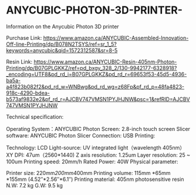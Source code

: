 # ANYCUBIC-PHOTON-3D-PRINTER-

Information on the Anycubic Photon 3D printer

Purchase Link:
https://www.amazon.ca/ANYCUBIC-Assembled-Innovation-Off-line-Printing/dp/B078N2TSYS/ref=sr_1_5?keywords=anycubic&qid=1572312587&sr=8-5

Resin Link:
https://www.amazon.ca/ANYCUBIC-Resin-405nm-Photon-Printing/dp/B07GPLGKKZ/ref=pd_bxgy_328_2/130-9942177-6328918?_encoding=UTF8&pd_rd_i=B07GPLGKKZ&pd_rd_r=69653f53-45d5-4936-ba5a-a4f823b082f2&pd_rd_w=WNBwg&pd_rd_wg=z68Fp&pf_rd_p=48fa4823-918c-4290-bdea-b573af9832e2&pf_rd_r=AJCBV747VMSN1PYJHJNW&psc=1&refRID=AJCBV747VMSN1PYJHJNW

Technical specification:

Operating System：ANYCUBIC Photon
Screen: 2.8-inch touch screen
Slicer software: ANYCUBIC Photon Slicer
Connection: USB
Printing:

Technology: LCD
Light-source: UV integrated light（wavelength 405nm）
XY DPI: 47um（2560*1440)
Z axis resolution: 1.25um
Layer resolution: 25 ~ 100um
Printing speed: 20mm/h
Rated Power: 40W
Physical parameter:

Printer size: 220mm*200mm*400mm
Printing volume: 115mm *65mm *155mm (4.52″*2.56″*6.1″)
Printing material: 405nm photosensitive resin
N.W: 7.2 kg
G.W: 9.5 kg

